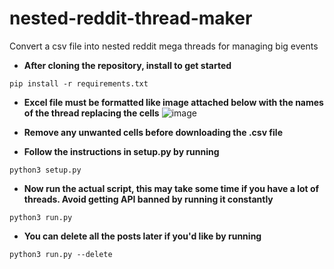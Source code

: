 # nested-reddit-thread-maker
Convert a csv file into nested reddit mega threads for managing big events

- **After cloning the repository, install to get started**
```
pip install -r requirements.txt
```
- **Excel file must be formatted like image attached below with the names of the thread replacing the cells**
![image](https://user-images.githubusercontent.com/42805453/182010366-63d1316b-2473-4af9-8147-25d00019cb28.png)

- **Remove any unwanted cells before downloading the .csv file**
- **Follow the instructions in setup.py by running**
 ```
 python3 setup.py
 ```
 - **Now run the actual script, this may take some time if you have a lot of threads. Avoid getting API banned by running it constantly**
 ```
 python3 run.py
 ```
 - **You can delete all the posts later if you'd like by running**
 ```
 python3 run.py --delete
 ```
